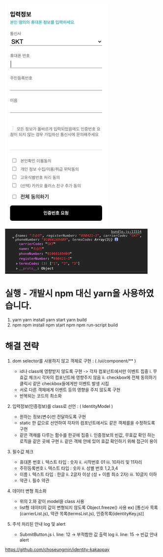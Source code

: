 ![screenshot](assets/screenshot.png)
![screenshot2](assets/screenshot2.png)

# 실행 - 개발시 npm 대신 yarn을 사용하였습니다.
1. yarn 
    yarn install
    yarn start
    yarn build
2. npm
    npm install
    npm start
    npm npm run-script build

# 해결 젼략

1. dom selector를 사용하지 않고 객체로 구현 : ( /ui/component/** )
    - id나 class에 영향받지 않도록 구현 -> 각자 컴포넌트에서만 이벤트 집중
        i. 무효값 체크시 각자의 컴포넌트에 영향주지 않음
        ii. checkbox에 전체 동의하기 클릭시 같은 checkbox들에게만 이벤트 발생 시킴
    - 서로 다른 객체에게 이벤트 등의 영향을 주지 않도록 구현
    - 반복되는 코드의 최소화
    
2. 입력정보(인증정보)를 class로 선언 : ( IdentityModel )
    - 원하는 정보(변수)만 전달하도록 구현
    - static 한 값으로 선언하여 각자의 컴포넌트에서도 같은 객체를을 수정하도록 구현
    - 같은 객채를 다루는 함수를 한곳에 집중
        i. 인증정보의 빈값, 무효값 확인 하는 로직을 같은 곳에 구현
        ii. 같은 객체 안에 있어 효값 확인하기 위해 접근이 용이
        
3. 필수값 체크 
    - 휴대폰 번호
        i. 텍스트 타입 : 숫자
        ii. 시작번호 01 
        iii. 10자리 및 11자리
    - 주민등록번호
        i. 텍스트 타입 : 숫자
        ii. 성별 번호 1,2,3,4 
    - 이름
        i. 텍스트 타입 : 한글
        ii. 2글자 이상 (성 + 이름 최소 2자)
        iii. 10글지 이하
    - 약관
        i. 필수 약관
        
4. 데이터 변형 최소화
    - 위의 2.와 같이 model을 class 사용
    - list형 데이터의 값이 변형되지 않도록 Object.freeze() 사용
        ex) [통신사 목록(carrierList.js), 약관 목록(termsList.js), 인증목록(identityKey.js)] 
        
5. 주석 처리된 안내 log 및 alert
    - SubmitButton.js 
        i. line: 12 -> 부적합한 값 출력 log
        ii. line: 15 -> 빈값 안내 alert
        
        
        
        
        
        
https://github.com/choseungmin/identity-kakaopay